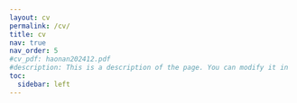 ```yaml
---
layout: cv
permalink: /cv/
title: cv
nav: true
nav_order: 5
#cv_pdf: haonan202412.pdf
#description: This is a description of the page. You can modify it in '_pages/cv.md'. You can also change or remove the top pdf download button.
toc:
  sidebar: left
---
```

